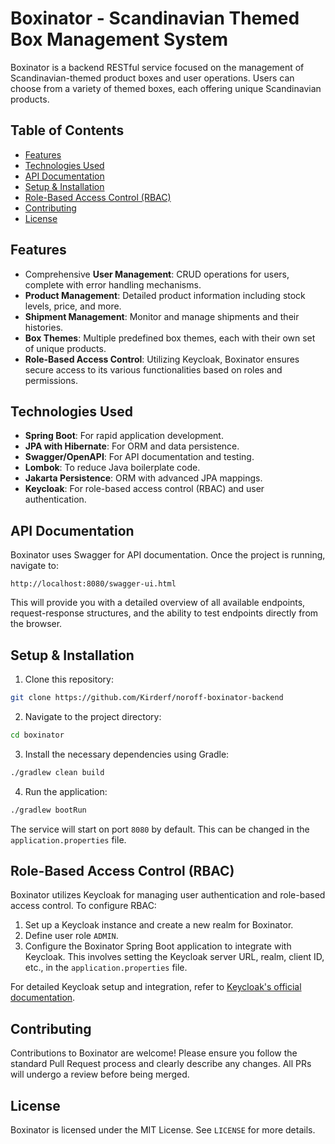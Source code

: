 # Boxinator - Scandinavian Themed Box Management System

Boxinator is a backend RESTful service focused on the management of Scandinavian-themed product boxes and user operations. Users can choose from a variety of themed boxes, each offering unique Scandinavian products.

## Table of Contents

- [Features](#features)
- [Technologies Used](#technologies-used)
- [API Documentation](#api-documentation)
- [Setup & Installation](#setup--installation)
- [Role-Based Access Control (RBAC)](#role-based-access-control-rbac)
- [Contributing](#contributing)
- [License](#license)

## Features

- Comprehensive **User Management**: CRUD operations for users, complete with error handling mechanisms.
- **Product Management**: Detailed product information including stock levels, price, and more.
- **Shipment Management**: Monitor and manage shipments and their histories.
- **Box Themes**: Multiple predefined box themes, each with their own set of unique products.
- **Role-Based Access Control**: Utilizing Keycloak, Boxinator ensures secure access to its various functionalities based on roles and permissions.

## Technologies Used

- **Spring Boot**: For rapid application development.
- **JPA with Hibernate**: For ORM and data persistence.
- **Swagger/OpenAPI**: For API documentation and testing.
- **Lombok**: To reduce Java boilerplate code.
- **Jakarta Persistence**: ORM with advanced JPA mappings.
- **Keycloak**: For role-based access control (RBAC) and user authentication.

## API Documentation

Boxinator uses Swagger for API documentation. Once the project is running, navigate to:

```
http://localhost:8080/swagger-ui.html
```

This will provide you with a detailed overview of all available endpoints, request-response structures, and the ability to test endpoints directly from the browser.

## Setup & Installation

1. Clone this repository:

```bash
git clone https://github.com/Kirderf/noroff-boxinator-backend
```

2. Navigate to the project directory:

```bash
cd boxinator
```

3. Install the necessary dependencies using Gradle:

```bash
./gradlew clean build
```

4. Run the application:

```bash
./gradlew bootRun
```

The service will start on port `8080` by default. This can be changed in the `application.properties` file.

## Role-Based Access Control (RBAC)

Boxinator utilizes Keycloak for managing user authentication and role-based access control. To configure RBAC:

1. Set up a Keycloak instance and create a new realm for Boxinator.
2. Define user role `ADMIN`.
3. Configure the Boxinator Spring Boot application to integrate with Keycloak. This involves setting the Keycloak server URL, realm, client ID, etc., in the `application.properties` file.

For detailed Keycloak setup and integration, refer to [Keycloak's official documentation](https://www.keycloak.org/documentation.html).

## Contributing

Contributions to Boxinator are welcome! Please ensure you follow the standard Pull Request process and clearly describe any changes. All PRs will undergo a review before being merged.

## License

Boxinator is licensed under the MIT License. See `LICENSE` for more details.

